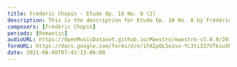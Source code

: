 ```yaml
---
title: Frédéric Chopin - Etude Op. 10 No. 8 (2)
description: This is the description for Etude Op. 10 No. 8 by Frédéric Chopin
composers: [Frédéric Chopin]
periods: [Romantic]
audioURL: https://OpenMusicDataset.github.io/Maestro/maestro-v3.0.0/2013/ORIG-MIDI_02_7_7_13_Group__MID--AUDIO_17_R1_2013_wav--3.midi
formURL: https://docs.google.com/forms/d/e/1FAIpQLSezvv-YL3ti337VTksu5hBJhjsuhbDvytntO_NC_NJ8xOd8MQ/viewform
date: 2021-08-08T07:43:13-06:00
---
```

